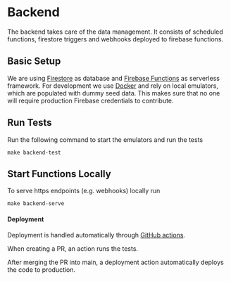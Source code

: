 # Backend

The backend takes care of the data management.
It consists of scheduled functions, firestore triggers and webhooks 
deployed to firebase functions.

## Basic Setup

We are using [Firestore](https://firebase.google.com/docs/firestore) as
database and [Firebase Functions](https://firebase.google.com/docs/functions) as serverless framework. 
For development we use [Docker](https://www.docker.com) and rely on local
emulators, which are populated with dummy seed data. This makes sure
that no one will require production Firebase credentials to contribute.

## Run Tests

Run the following command to start the emulators and run the tests

```shell
make backend-test
```

## Start Functions Locally

To serve https endpoints (e.g. webhooks) locally run

```shell
make backend-serve
```

#### Deployment

Deployment is handled automatically through
[GitHub actions](https://github.com/socialincome-san/public/actions).

When creating a PR, an action runs the tests. 

After merging the PR into main, a deployment action automatically
deploys the code to production.
